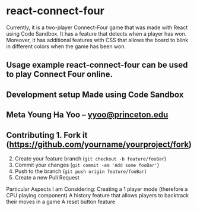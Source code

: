# react-connect-four 
Currently, it is a two-player Connect-Four game that was made with React using Code Sandbox. It has a feature that detects when a player has won. Moreover, it has additional features with CSS that allows the board to blink in different colors when the game has been won. 

## Usage example react-connect-four can be used to play Connect Four online. 

## Development setup Made using Code Sandbox 

## Meta Young Ha Yoo – yyoo@princeton.edu 

## Contributing 1. Fork it (<https://github.com/yourname/yourproject/fork>) 
2. Create your feature branch (`git checkout -b feature/fooBar`) 
3. Commit your changes (`git commit -am 'Add some fooBar'`) 
4. Push to the branch (`git push origin feature/fooBar`) 
5. Create a new Pull Request 

Particular Aspects I am Considering: Creating a 1 player mode (therefore a CPU playing component) A history feature that allows players to backtrack their moves in a game A reset button feature

